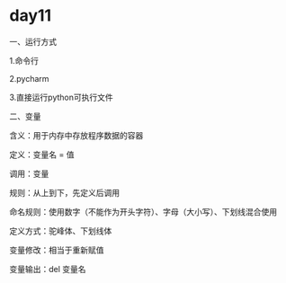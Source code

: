 # day11

一、运行方式

1.命令行

2.pycharm

3.直接运行python可执行文件

二、变量

含义：用于内存中存放程序数据的容器

定义：变量名 = 值

调用：变量

规则：从上到下，先定义后调用

命名规则：使用数字（不能作为开头字符）、字母（大小写）、下划线混合使用

定义方式：驼峰体、下划线体

变量修改：相当于重新赋值

变量输出：del 变量名
